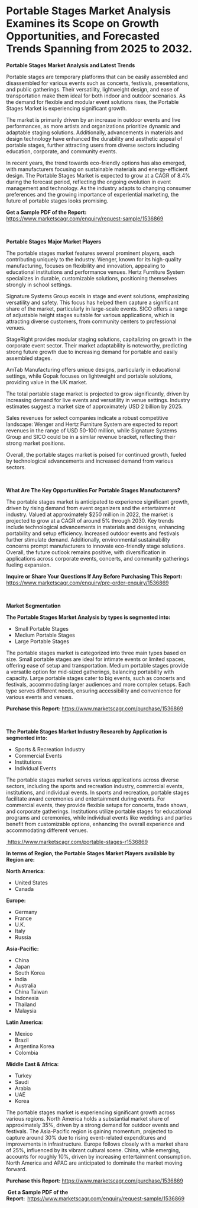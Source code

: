 <p><h1>Portable Stages Market Analysis Examines its Scope on Growth Opportunities, and Forecasted Trends Spanning from 2025 to 2032.</h1></p><p><strong>Portable Stages Market Analysis and Latest Trends</strong></p>
<p><p>Portable stages are temporary platforms that can be easily assembled and disassembled for various events such as concerts, festivals, presentations, and public gatherings. Their versatility, lightweight design, and ease of transportation make them ideal for both indoor and outdoor scenarios. As the demand for flexible and modular event solutions rises, the Portable Stages Market is experiencing significant growth.</p><p>The market is primarily driven by an increase in outdoor events and live performances, as more artists and organizations prioritize dynamic and adaptable staging solutions. Additionally, advancements in materials and design technology have enhanced the durability and aesthetic appeal of portable stages, further attracting users from diverse sectors including education, corporate, and community events.</p><p>In recent years, the trend towards eco-friendly options has also emerged, with manufacturers focusing on sustainable materials and energy-efficient design. The Portable Stages Market is expected to grow at a CAGR of 8.4% during the forecast period, reflecting the ongoing evolution in event management and technology. As the industry adapts to changing consumer preferences and the growing importance of experiential marketing, the future of portable stages looks promising.</p></p>
<p><strong>Get a Sample PDF of the Report:&nbsp;</strong> <a href="https://www.marketscagr.com/enquiry/request-sample/1536869?utm_campaign=3561&utm_medium=2&utm_source=Github&utm_content=ia&utm_term=16042025&utm_id=portable-stages">https://www.marketscagr.com/enquiry/request-sample/1536869</a></p>
<p>&nbsp;</p>
<p><strong>Portable Stages Major Market Players</strong></p>
<p><p>The portable stages market features several prominent players, each contributing uniquely to the industry. Wenger, known for its high-quality manufacturing, focuses on flexibility and innovation, appealing to educational institutions and performance venues. Hertz Furniture System specializes in durable, customizable solutions, positioning themselves strongly in school settings.</p><p>Signature Systems Group excels in stage and event solutions, emphasizing versatility and safety. This focus has helped them capture a significant share of the market, particularly in large-scale events. SICO offers a range of adjustable height stages suitable for various applications, which is attracting diverse customers, from community centers to professional venues.</p><p>StageRight provides modular staging solutions, capitalizing on growth in the corporate event sector. Their market adaptability is noteworthy, predicting strong future growth due to increasing demand for portable and easily assembled stages. </p><p>AmTab Manufacturing offers unique designs, particularly in educational settings, while Gopak focuses on lightweight and portable solutions, providing value in the UK market.</p><p>The total portable stage market is projected to grow significantly, driven by increasing demand for live events and versatility in venue settings. Industry estimates suggest a market size of approximately USD 2 billion by 2025.</p><p>Sales revenues for select companies indicate a robust competitive landscape: Wenger and Hertz Furniture System are expected to report revenues in the range of USD 50-100 million, while Signature Systems Group and SICO could be in a similar revenue bracket, reflecting their strong market positions. </p><p>Overall, the portable stages market is poised for continued growth, fueled by technological advancements and increased demand from various sectors.</p></p>
<p>&nbsp;</p>
<p><strong>What Are The Key Opportunities For Portable Stages Manufacturers?</strong></p>
<p><p>The portable stages market is anticipated to experience significant growth, driven by rising demand from event organizers and the entertainment industry. Valued at approximately $250 million in 2022, the market is projected to grow at a CAGR of around 5% through 2030. Key trends include technological advancements in materials and designs, enhancing portability and setup efficiency. Increased outdoor events and festivals further stimulate demand. Additionally, environmental sustainability concerns prompt manufacturers to innovate eco-friendly stage solutions. Overall, the future outlook remains positive, with diversification in applications across corporate events, concerts, and community gatherings fueling expansion.</p></p>
<p><strong>Inquire or Share Your Questions If Any Before Purchasing This Report:</strong> <a href="https://www.marketscagr.com/enquiry/pre-order-enquiry/1536869?utm_campaign=3561&utm_medium=2&utm_source=Github&utm_content=ia&utm_term=16042025&utm_id=portable-stages">https://www.marketscagr.com/enquiry/pre-order-enquiry/1536869</a></p>
<p>&nbsp;</p>
<p><strong>Market Segmentation</strong></p>
<p><strong>The Portable Stages Market Analysis by types is segmented into:</strong></p>
<p><ul><li>Small Portable Stages</li><li>Medium Portable Stages</li><li>Large Portable Stages</li></ul></p>
<p><p>The portable stages market is categorized into three main types based on size. Small portable stages are ideal for intimate events or limited spaces, offering ease of setup and transportation. Medium portable stages provide a versatile option for mid-sized gatherings, balancing portability with capacity. Large portable stages cater to big events, such as concerts and festivals, accommodating larger audiences and more complex setups. Each type serves different needs, ensuring accessibility and convenience for various events and venues.</p></p>
<p><strong>Purchase this Report:&nbsp;</strong><a href="https://www.marketscagr.com/purchase/1536869?utm_campaign=3561&utm_medium=2&utm_source=Github&utm_content=ia&utm_term=16042025&utm_id=portable-stages">https://www.marketscagr.com/purchase/1536869</a></p>
<p>&nbsp;</p>
<p><strong>The Portable Stages Market Industry Research by Application is segmented into:</strong></p>
<p><ul><li>Sports & Recreation Industry</li><li>Commercial Events</li><li>Institutions</li><li>Individual Events</li></ul></p>
<p><p>The portable stages market serves various applications across diverse sectors, including the sports and recreation industry, commercial events, institutions, and individual events. In sports and recreation, portable stages facilitate award ceremonies and entertainment during events. For commercial events, they provide flexible setups for concerts, trade shows, and corporate gatherings. Institutions utilize portable stages for educational programs and ceremonies, while individual events like weddings and parties benefit from customizable options, enhancing the overall experience and accommodating different venues.</p></p>
<p><a href="https://www.marketscagr.com/portable-stages-r1536869?utm_campaign=3561&utm_medium=2&utm_source=Github&utm_content=ia&utm_term=16042025&utm_id=portable-stages">&nbsp;https://www.marketscagr.com/portable-stages-r1536869</a></p>
<p><strong>In terms of Region, the Portable Stages Market Players available by Region are:</strong></p>
<p>
    <p> <strong> North America: </strong>
        <ul>
            <li>United States</li>
            <li>Canada</li>
        </ul>
        </p> 
    <p> <strong> Europe: </strong>
        <ul>
            <li>Germany</li>
            <li>France</li>
            <li>U.K.</li>
            <li>Italy</li>
            <li>Russia</li>
        </ul>
        </p> 
    <p> <strong> Asia-Pacific: </strong>
        <ul>
            <li>China</li>
            <li>Japan</li>
            <li>South Korea</li>
            <li>India</li>
            <li>Australia</li>
            <li>China Taiwan</li>
            <li>Indonesia</li>
            <li>Thailand</li>
            <li>Malaysia</li>
        </ul>
        </p> 
    <p> <strong> Latin America: </strong>
        <ul>
            <li>Mexico</li>
            <li>Brazil</li>
            <li>Argentina Korea</li>
            <li>Colombia</li>
        </ul>
        </p> 
    <p> <strong> Middle East & Africa: </strong>
        <ul>
            <li>Turkey</li>
            <li>Saudi</li>
            <li>Arabia</li>
            <li>UAE</li>
            <li>Korea</li>
        </ul>
    </p>
    </p>
<p><p>The portable stages market is experiencing significant growth across various regions. North America holds a substantial market share of approximately 35%, driven by a strong demand for outdoor events and festivals. The Asia-Pacific region is gaining momentum, projected to capture around 30% due to rising event-related expenditures and improvements in infrastructure. Europe follows closely with a market share of 25%, influenced by its vibrant cultural scene. China, while emerging, accounts for roughly 10%, driven by increasing entertainment consumption. North America and APAC are anticipated to dominate the market moving forward.</p></p>
<p><strong>Purchase this Report: </strong><a href="https://www.marketscagr.com/purchase/1536869?utm_campaign=3561&utm_medium=2&utm_source=Github&utm_content=ia&utm_term=16042025&utm_id=portable-stages">https://www.marketscagr.com/purchase/1536869</a></p>
<p>&nbsp;<strong>Get a Sample PDF of the Report:&nbsp;&nbsp;</strong><a href="https://www.marketscagr.com/enquiry/request-sample/1536869?utm_campaign=3561&utm_medium=2&utm_source=Github&utm_content=ia&utm_term=16042025&utm_id=portable-stages">https://www.marketscagr.com/enquiry/request-sample/1536869</a></p>
<p><strong></strong></p>
<p><p></p><p></p><p></p></p>